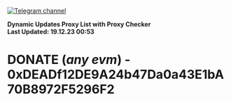 [![Telegram channel](https://img.shields.io/endpoint?url=https://runkit.io/damiankrawczyk/telegram-badge/branches/master?url=https://t.me/n4z4v0d)](https://t.me/n4z4v0d) 

**Dynamic Updates Proxy List with Proxy Checker**  
**Last Updated: 19.12.23 00:53**

# DONATE (_any evm_) - 0xDEADf12DE9A24b47Da0a43E1bA70B8972F5296F2
